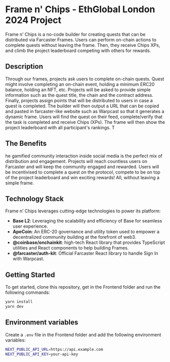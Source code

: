 # Frame n' Chips - EthGlobal London 2024 Project

Frame n’ Chips is a no-code builder for creating quests that can be distributed via Farcaster Frames. Users can perform on-chain actions to complete quests without leaving the frame. Then, they receive Chips XPs, and climb the project leaderboard competing with others for rewards.

## Description

Through our frames, projects ask users to complete on-chain quests. Quest might involve completing an on-chain event, holding a minimum ERC20 balance, holding an NFT, etc. Projects will be asked to provide simple information such as the quest title, the chain and the contract address. Finally, projects assign points that will be distributed to users in case a quest is completed. The builder will then output a URL that can be copied and pasted in farcaster-like website such as Warpcast so that it generates a dynamic frame. Users will find the quest on their feed, complete/verify that the task is completed and receive Chips (XPs). The frame will then show the project leaderboard with all participant's rankings. T

## The Benefits
he gamified community interaction inside social media is the perfect mix of distribution and engagement. Projects will reach countless users on Farcaster and will keep the community engaged and rewarded. Users will be incentivised to complete a quest on the protocol, compete to be on top of the project leaderboard and win exciting rewards! All, without leaving a simple frame.

## Technology Stack

Frame n’ Chips leverages cutting-edge technologies to power its platform:

- **Base L2**: Leveraging the scalability and efficiency of Base for seamless user experience.
- **ApeCoin**: An ERC-20 governance and utility token used to empower a decentralized community building at the forefront of web3.
- **@coinbase/onchainkit**: high-tech React library that provides TypeScript utilities and React components to help building Frames.
- **@farcaster/auth-kit**: Official Farcaster React library to handle Sign In with Warpcast.




## Getting Started

To get started, clone this repository, get in the Frontend folder and run the following commands:

```bash
yarn install
yarn dev
```

## Environment variables

Create a `.env` file in the Frontend folder and add the following environment variables:

```bash
NEXT_PUBLIC_API_URL=https://api.example.com
NEXT_PUBLIC_API_KEY=your-api-key
```
